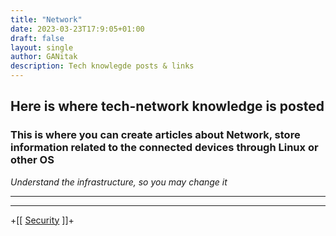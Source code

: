 ```yaml
---
title: "Network"
date: 2023-03-23T17:9:05+01:00
draft: false
layout: single
author: GANitak
description: Tech knowlegde posts & links
---
```


## Here is where tech-network knowledge is posted
 ### This is where you can create articles about Network, store information related to the connected devices through Linux or other OS

*Understand the infrastructure, so you may change it*

---
---
+[[ [Security](../security) ]]+

